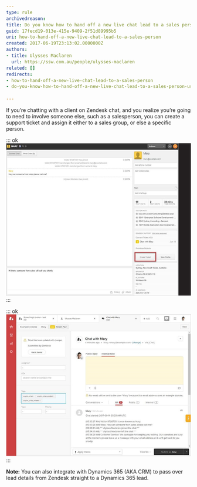 ```yaml
---
type: rule
archivedreason: 
title: Do you know how to hand off a new live chat lead to a sales person using support?
guid: 17fecd19-013e-415e-9409-2f51d89995b5
uri: how-to-hand-off-a-new-live-chat-lead-to-a-sales-person
created: 2017-06-19T23:13:02.0000000Z
authors:
- title: Ulysses Maclaren
  url: https://ssw.com.au/people/ulysses-maclaren
related: []
redirects:
- how-to-hand-off-a-new-live-chat-lead-to-a-sales-person
- do-you-know-how-to-hand-off-a-new-live-chat-lead-to-a-sales-person-using-support

---
```


If you’re chatting with a client on Zendesk chat, and you realize you’re going to need to involve someone else, such as a salesperson, you can create a support ticket and assign it either to a sales group, or else a specific person.

<!--endintro-->


::: ok  
![Figure: Chatter can create a ticket directly from the chat window](zendesk-handoff-1-min.jpg)  
:::


::: ok  
![Figure: ticket is then created with chat history appended](zendesk-handoff-2-min.jpg)  
:::

**Note:** You can also integrate with Dynamics 365 (AKA CRM) to pass over lead details from Zendesk straight to a Dynamics 365 lead.
